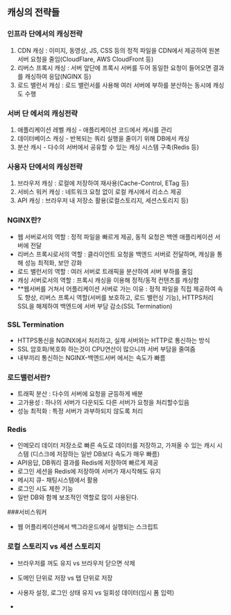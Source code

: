 ## 캐싱의 전략들

### 인프라 단에서의 캐싱전략
1. CDN 캐싱 : 이미지, 동영상, JS, CSS 등의 정적 파일을 CDN에서 제공하여 원본 서버 요청을 줄임(CloudFlare, AWS CloudFront 등)
2. 리버스 프록시 캐싱 : 서버 앞단에 프록시 서버를 두어 동일한 요청이 들어오면 결과를 캐싱하여 응답(NGINX 등)
3. 로드 밸런서 캐싱 : 로드 밸런서를 사용해 여러 서버에 부하를 분산하는 동시에 캐싱도 수행


### 서버 단 에서의 캐싱전략
1. 애플리케이션 레벨 캐싱 - 애플리케이션 코드에서 캐시를 관리
2. 데이터베이스 캐싱 - 반복되는 쿼리 실행을 줄이기 위해 DB에서 캐싱
3. 분산 캐시 - 다수의 서버에서 공유할 수 있는 캐싱 시스템 구축(Redis 등)


### 사용자 단에서의 캐싱전략
1. 브라우저 캐싱 : 로컬에 저장하여 재사용(Cache-Control, ETag 등)
2. 서비스 워커 캐싱 : 네트워크 요청 없이 로컬 캐시에서 리소스 제공
3. API 캐싱 : 브라우저 내 저장소 활용(로컬스토리지, 세션스토리지 등)


###  NGINX란?
- 웹 서버로서의 역할 : 정적 파일을 빠르게 제공, 동적 요청은 백엔 애플리케이션 서버에 전달
- 리버스 프록시로서의 역할 : 클라이언트 요청을 백엔드 서버로 전달하며, 캐싱을 통해 성능 최적화, 보안 강화
- 로드 밸런서의 역할 : 여러 서버로 트래픽을 분산하여 서버 부하를 줄임
- 캐싱 서버로서의 역할 : 프록시 캐싱을 이용해 정적/동적 컨텐츠를 캐싱함
- **웹서버를 거쳐서 어플리케이션 서버로 가는 이유 : 정적 파일을 직접 제공하여 속도 향상, 리버스 프록시 역할(서버를 보호하고, 로드 밸런싱 기능), HTTPS처리 SSL을 해제하여 백엔드에 서버 부담 감소(SSL Termination)

### SSL Termination
- HTTPS통신을 NGINX에서 처리하고, 실제 서버와는 HTTP로 통신하는 방식
- SSL 암호화/복호화 하는것이 CPU연산이 많으니까 서버 부담을 줄여줌
- 내부끼리 통신하는 NGINX-백엔드서버 에서는 속도가 빠름


### 로드밸런서란?
- 트래픽 분산 : 다수의 서버에 요청을 균등하게 배분
- 고가용성 : 하나의 서버가 다운되도 다른 서버가 요청을 처리할수있음
- 성능 최적화 : 특정 서버가 과부하되지 않도록 처리


### Redis
- 인메모리 데이터 저장소로 빠른 속도로 데이터를 저장하고, 가져올 수 있는 캐시 시스템 (디스크에 저장하는 일반 DB보다 속도가 매우 빠름)
- API응답, DB쿼리 결과를 Redis에 저장하여 빠르게 제공
- 로그인 세션을 Redis에 저장하여 서버가 재시작해도 유지
- 메시지 큐- 채팅시스템에서 활용
- 로그인 시도 제한 기능
- 일반 DB와 함께 보조적인 역할로 많이 사용된다.

###서비스워커
- 웹 어플리케이션에서 백그라운드에서 실행되는 스크립트

### 로컬 스토리지 vs 세션 스토리지
- 브라우저를 꺼도 유지  vs 브라우저 닫으면 삭제
- 도메인 단위로 저장  vs 탭 단위로 저장
- 사용자 설정, 로그인 상태 유지 vs 일회성 데이터(임시 폼 입력)

- 
